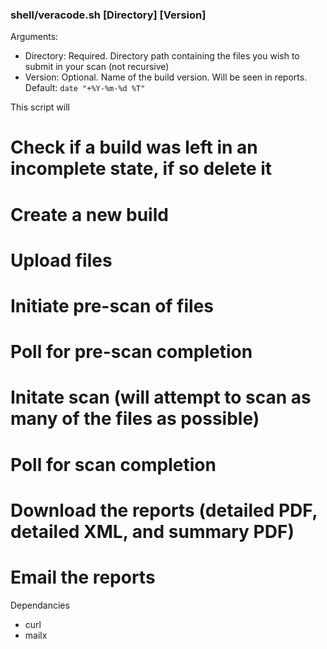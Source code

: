 ### shell/veracode.sh [Directory] [Version]
Arguments:
* Directory: Required. Directory path containing the files you wish to submit in your scan (not recursive)
* Version: Optional. Name of the build version. Will be seen in reports. Default: `date "+%Y-%m-%d %T"`

This script will 
# Check if a build was left in an incomplete state, if so delete it
# Create a new build
# Upload files
# Initiate pre-scan of files
# Poll for pre-scan completion
# Initate scan (will attempt to scan as many of the files as possible)
# Poll for scan completion
# Download the reports (detailed PDF, detailed XML, and summary PDF)
# Email the reports

Dependancies
* curl
* mailx
